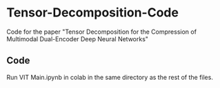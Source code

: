 # Tensor-Decomposition-Code

Code for the paper "Tensor Decomposition for the Compression of Multimodal Dual-Encoder Deep Neural Networks"

## Code
Run VIT Main.ipynb in colab in the same directory as the rest of the files.
